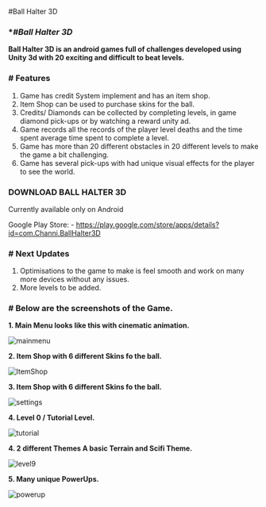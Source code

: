 #Ball Halter 3D
### **#Ball Halter 3D*

**Ball Halter 3D is an android games full of challenges developed using Unity 3d with 20 exciting and difficult to beat levels.**

### **# Features**

1. Game has credit System implement and has an item shop.
2. Item Shop can be used to purchase skins for the ball.
3. Credits/ Diamonds can be collected by completing levels, in game diamond pick-ups or by watching a reward unity ad.
4. Game records all the records of the player level deaths and the time spent average time spent to complete a level.
5. Game has more than 20 different obstacles in 20 different levels to make the game a bit challenging.
6. Game has several pick-ups with had unique visual effects for the player to see the world.

### **DOWNLOAD BALL HALTER 3D** 

Currently available only on Android

Google Play Store: - https://play.google.com/store/apps/details?id=com.Channi.BallHalter3D

### **# Next Updates**

1. Optimisations to the game to make is feel smooth and work on many more devices without any issues.
2. More levels to be added.


### **# Below are the screenshots of the Game.**

**1. Main Menu looks like this with cinematic animation.**

![mainmenu](https://user-images.githubusercontent.com/66767005/149937066-e8a5c36d-7d16-4f02-9cb7-4329c40dc761.jpg)


**2. Item Shop with 6 different Skins fo the ball.**

![ItemShop](https://user-images.githubusercontent.com/66767005/149937149-dbc46183-574f-4a00-94bf-3a4cc47fda6b.jpg)


**3. Item Shop with 6 different Skins fo the ball.**

![settings](https://user-images.githubusercontent.com/66767005/149937276-4cd6561a-0e69-4912-bfbe-9f75f351cd56.jpg)


**4. Level 0 / Tutorial Level.**

![tutorial](https://user-images.githubusercontent.com/66767005/149937381-c2364ac1-1f9e-48e4-91ce-a3ea06e934f0.jpg)


**4. 2 different Themes A basic Terrain and Scifi Theme.**

![level9](https://user-images.githubusercontent.com/66767005/149937794-bd95154c-ec2d-4af0-b197-ee96735e752e.jpg)


**5. Many unique PowerUps.**

![powerup](https://user-images.githubusercontent.com/66767005/149937732-3ff64023-e4d2-4e2b-ac18-1863e9a2a988.png)

